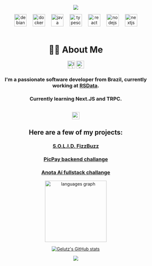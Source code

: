 <div align="center">
<!-- Typing SVG -->
<p align="center">
    <img src="https://readme-typing-svg.herokuapp.com?font=Fira+Code&size=15&duration=2000&pause=2500&color=9E8BF9&vCenter=true&center=true&multiline=true&random=false&width=435&lines=I+identify+as+a+curious+developer;Anything+is+interesting+when+you+love+to+code">
</p>
<div align="center">
  <img src="https://cdn.simpleicons.org/debian/A81D33" height="40" alt="debian logo"  />
  <img width="12" />
  <img src="https://skillicons.dev/icons?i=docker" height="40" alt="docker logo"  />
  <img width="12" />
  <img src="https://skillicons.dev/icons?i=java" height="40" alt="java logo"  />
  <img width="12" />
  <img src="https://skillicons.dev/icons?i=ts" height="40" alt="typescript logo"  />
  <img width="12" />
  <img src="https://skillicons.dev/icons?i=react" height="40" alt="react logo"  />
  <img width="12" />
  <img src="https://skillicons.dev/icons?i=nodejs" height="40" alt="nodejs logo"  />
  <img width="12" />
  <img src="https://skillicons.dev/icons?i=nextjs" height="40" alt="nextjs logo"  />  
</div>

<br>

# 👩‍💻 About Me

<div align="center">
    <a style="text-decoration: none" href="https://www.linkedin.com/in/gabriel-e-lutz/" target="_blank">
        <img src="https://img.shields.io/static/v1?message=LinkedIn&logo=linkedin&label=&color=0077B5&logoColor=white&labelColor=&style=flat" height="25" alt="linkedin logo"  />
    </a>
    </a>
    <a style="text-decoration: none" href="https://discord.com/users/250725458650464256" target="_blank">
        <img src="https://img.shields.io/static/v1?message=Discord&logo=discord&label=&color=7289DA&logoColor=white&labelColor=&style=flat" height="25" alt="discord logo"  />
    </a>
</div>

###

### I'm a passionate software developer from Brazil, currently working at [RSData](https://rsdata.com.br/).

### Currently learning Next.JS and TRPC.

<br>

<img style="height: 24px" src="https://camo.githubusercontent.com/94b33bd991f6c3135af747bdf27361be43e797c0fce678b62ed5aef57e9d8bd7/68747470733a2f2f6d65646961322e67697068792e636f6d2f6d656469612f51737347456d706b79454f684243623765312f67697068792e6769663f6369643d656366303565343761306e336769316266716e74716d6f62386739616964316f796a327772336473336d67373030626c267269643d67697068792e676966">

## Here are a few of my projects:

### [S.O.L.I.D. FizzBuzz](https://github.com/gelutz/solid-fizzbuzz)

### [PicPay backend challange](https://github.com/gelutz/desafio-picpay)

### [Anota Aí fullstack challange](https://github.com/gelutz/desafio-anotaai)

<p align="center">
<img src="https://github-readme-stats.vercel.app/api/top-langs?username=gelutz&locale=en&hide_title=false&layout=compact&card_width=320&langs_count=5&theme=dracula&hide_border=false&order=2" height="200" alt="languages graph"  />
</p>

[![Gelutz's GitHub stats](https://stats-readme-g3ri.vercel.app/api/?username=gelutz&hide_rank=true&include_all_commits=true&)](https://github.com/anuraghazra/github-readme-stats)

<!-- Link que conta as views no perfil  -->
![](https://hit.yhype.me/github/profile?user_id=44882683)



</div>
